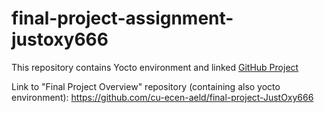 # final-project-assignment-justoxy666

This repository contains Yocto environment and linked [GitHub Project](https://github.com/users/JustOxy666/projects/5)

Link to "Final Project Overview" repository (containing also yocto environment): https://github.com/cu-ecen-aeld/final-project-JustOxy666

